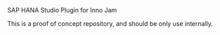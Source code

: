 SAP HANA Studio Plugin for Inno Jam

This is a proof of concept repository, and should be only use internally.